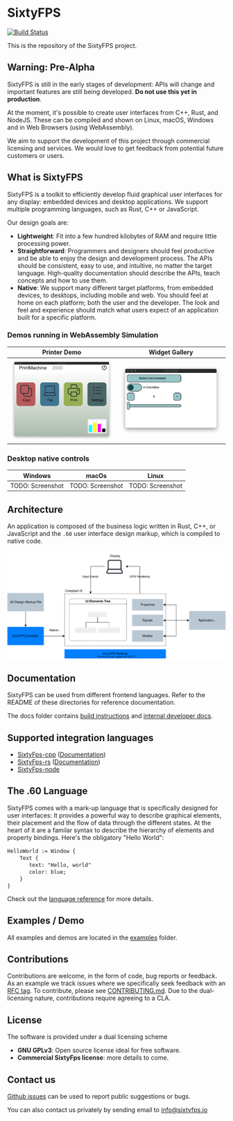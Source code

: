 # SixtyFPS

[![Build Status](https://github.com/sixtyfpsui/sixtyfps/workflows/CI/badge.svg)](https://github.com/sixtyfpsui/sixtyfps/actions)

This is the repository of the SixtyFPS project.

## Warning: Pre-Alpha

SixtyFPS is still in the early stages of development: APIs will change and important features are still being developed. **Do not use this yet in production**.

At the moment, it's possible to create user interfaces from C++, Rust, and NodeJS. These can be compiled and shown on Linux, macOS, Windows and in Web Browsers (using WebAssembly).

We aim to support the development of this project through commercial licensing and services.
We would love to get feedback from potential future customers or users.

## What is SixtyFPS

SixtyFPS is a toolkit to efficiently develop fluid graphical user interfaces for any display: embedded devices and desktop applications. We
support multiple programming languages, such as Rust, C++ or JavaScript.

Our design goals are:

 - **Lightweight**: Fit into a few hundred kilobytes of RAM and require little processing power.
 - **Straightforward**: Programmers and designers should feel productive and be able to enjoy the design and development process.
   The APIs should be consistent, easy to use, and intuitive, no matter the target language. High-quality documentation
   should describe the APIs, teach concepts and how to use them.
 - **Native**: We support many different target platforms, from embedded devices, to desktops, including mobile and web. You should feel at
   home on each platform; both the user and the developer. The look and feel and experience should match what users expect of an
   application built for a specific platform.

### Demos running in WebAssembly Simulation

| Printer Demo | Widget Gallery |
|--------------|----------------|
| [![Screenshot of the Printer Demo](resources/printerdemo_screenshot.png "Printer Demo")](https://www.sixtyfps.io/demos/printerdemo/) | [![Screenshot of the Gallery Demo](resources/gallery_screenshot.png "Gallery Demo")](https://www.sixtyfps.io/demos/gallery/) |

### Desktop native controls

| Windows | macOs | Linux |
|---------|-------|-------|
| TODO: Screenshot    | TODO: Screenshot  | TODO: Screenshot  |

## Architecture

An application is composed of the business logic written in Rust, C++, or JavaScript and the `.60` user interface design markup, which
is compiled to native code.

![Architecture Overview](resources/architecture.drawio.svg)

## Documentation

SixtyFPS can be used from different frontend languages. Refer to the README of these directories for reference documentation.

The docs folder contains [build instructions](docs/building.md) and [internal developer docs](docs/development.md).

## Supported integration languages

 * [SixtyFps-cpp](api/sixtyfps-cpp) ([Documentation](https://www.sixtyfps.io/docs/cpp))
 * [SixtyFps-rs](api/sixtyfps-rs) ([Documentation](https://www.sixtyfps.io/docs/rust/sixtyfps/))
 * [SixtyFps-node](api/sixtyfps-node)

## The .60 Language

SixtyFPS comes with a mark-up language that is specifically designed for user interfaces: It provides a powerful way to
describe graphical elements, their placement and the flow of data through the different states. At the heart of it are a familar syntax to describe the hierarchy of elements and property bindings. Here's the obligatory "Hello World":

```60
HelloWorld := Window {
    Text {
       text: "Hello, world"
       color: blue;
    }
}
```

Check out the [language reference](docs/langref.md) for more details.

## Examples / Demo

All examples and demos are located in the [examples](/examples) folder.

## Contributions

Contributions are welcome, in the form of code, bug reports or feedback. As an example
we track issues where we specifically seek feedback with an [RFC tag](https://github.com/sixtyfpsui/sixtyfps/labels/rfc).
To contribute, please see [CONTRIBUTING.md](CONTRIBUTING.md).
Due to the dual-licensing nature, contributions require agreeing to a CLA.

## License

The software is provided under a dual licensing scheme

 - **GNU GPLv3**: Open source license ideal for free software.
 - **Commercial SixtyFps license**: more details to come.

## Contact us

[Github issues](https://github.com/sixtyfpsui/sixtyfps/issues) can be used to report public suggestions or bugs.

You can also contact us privately by sending email to info@sixtyfps.io
